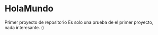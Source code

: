 # HolaMundo
Primer proyecto de repositorio
Es solo una prueba de el primer proyecto, nada interesante. :)
